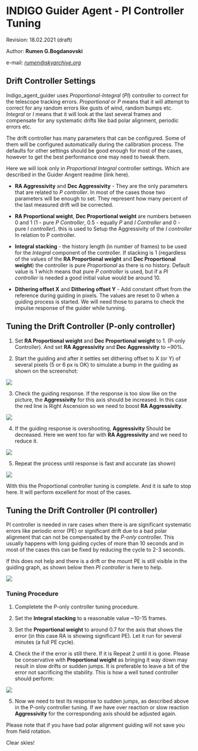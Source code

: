 # INDIGO Guider Agent - PI Controller Tuning

Revision: 18.02.2021 (draft)

Author: **Rumen G.Bogdanovski**

e-mail: *rumen@skyarchive.org*

## Drift Controller Settings

Indigo_agent_guider uses *Proportional-Integral* (*PI*) controller to correct for the telescope tracking errors. *Proportional* or *P*
means that it will attempt to correct for any random errors like gusts of wind, random bumps etc. *Integral* or *I* means
that it will look at the last several frames and compensate for any systematic drifts like bad polar alignment, periodic
errors etc.

The drift controller has many parameters that can be configured. Some of them will be configured automatically
during the calibration process. The defaults for other settings should be good enough for most of the cases, however
to get the best performance one may need to tweak them.

Here we will look only in *Proportional Integral* controller settings. Which are described in the Guider Angent readme (link here).

* **RA Aggressivity** and **Dec Aggressivity** - They are the only parameters that are related to *P controller*. In most of the cases those two parameters will be enough to set. They represent how many percent of the last measured drift will be corrected.

* **RA Proportional weight**, **Dec Proportional weight** are numbers between 0 and 1 (1 - pure *P Controller*, 0.5 - equally *P* and *I Controller* and 0 - pure *I controller*). this is used to Setup the Aggressivity of the *I controller* In relation to P controller.

* **Integral stacking** - the history length (in number of frames) to be used for the *Integral* component of the controller. If stacking is 1 (regardless of the values of the **RA Proportional weight** and **Dec Proportional weight**) the controller is pure *Proportional* as there is no history.
Default value is 1 which means that pure *P controller* is used, but if a *PI controller* is needed a good initial value would be around 10.

* **Dithering offset X** and  **Dithering offset Y** - Add constant offset from the reference during guiding in pixels. The values are reset to 0 when a guiding process is started. We will need those to params to check the impulse response of the guider while tunning.

## Tuning the Drift Controller (P-only controller)

1. Set **RA Proportional weight** and **Dec Proportional weight** to 1.
(P-only Controller). And set **RA Aggressivity** and **Dec Aggressivity** to ~90%.

2. Start the guiding and after it settles set dithering offset to X (or Y) of several pixels (5 or 6 px is OK) to simulate a bump in the guiding as shown on the screenshot:

![](1.ICP_dither.png)

3. Check the guiding response. If the response is too slow like on the picture, the **Aggressivity** for this axis should be increased. In this case the red line is Right Ascension so we need to boost **RA Aggressivity**.

![](2.undershoot.png)

4. If the guiding response is overshooting, **Aggressivity** Should be decreased. Here we went too far with **RA Aggressivity** and we need to reduce it.

![](3.overshoot.png)

5. Repeat the process until response is fast and accurate (as shown)

![](4.ok_response.png)

With this the Proportional controller tuning is complete. And it is safe to stop here. It will perform excellent for most of the cases.

## Tuning the Drift Controller (PI controller)
PI controller is needed in rare cases when there is are significant systematic errors like periodic error (PE) or significant drift due to a bad polar alignment that can not be compensated by the *P-only* controller. This usually happens with long guiding cycles of more than 10 seconds and in most of the cases this can be fixed by reducing the cycle to 2-3 seconds.

If this does not help and there is a drift or the mount PE is still visible in the guiding graph, as shown below then *PI controller* is here to help.

![](6.P_only.png)

### Tuning Procedure
1. Completete the P-only controller tuning procedure.

2. Set the **Integral stacking** to a reasonable value ~10-15 frames.

3. Set the **Proportional weight** to around 0.7 for the axis that shows the error (in this case RA is showing significant PE). Let it run for several minutes (a full PE cycle).

4. Check the if the error is still there. If it is Repeat 2 until it is gone. Please be conservative with **Proportional weight** as bringing it way down may result in slow drifts or sudden jumps. It is preferable to leave a bit of the error not sacrificing the stability. This is how a well tuned controller should perform:

![](7.tunned.png)

5. Now we need to test its response to sudden jumps, as described above in the P-only controller tuning. If we have over reaction or slow reaction **Aggressivity** for the corresponding axis should be adjusted again.

Please note that if you have bad polar alignment guiding will not save you from field rotation.

Clear skies!
